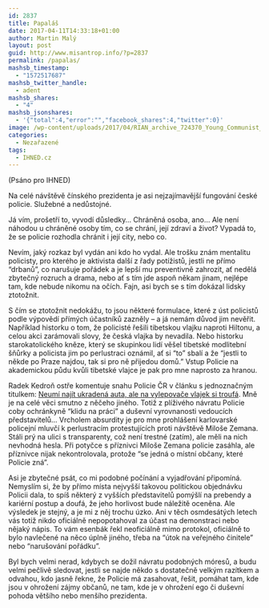 ```yaml
---
id: 2837
title: Papaláš
date: 2017-04-11T14:33:18+01:00
author: Martin Malý
layout: post
guid: http://www.misantrop.info/?p=2837
permalink: /papalas/
mashsb_timestamp:
  - "1572517687"
mashsb_twitter_handle:
  - adent
mashsb_shares:
  - "4"
mashsb_jsonshares:
  - '{"total":4,"error":"","facebook_shares":4,"twitter":0}'
image: /wp-content/uploads/2017/04/RIAN_archive_724370_Young_Communist_League_Central_Committee_holds_plenary_session.jpg
categories:
  - Nezařazené
tags:
  - IHNED.cz
---
```

(Psáno pro IHNED)

Na celé návštěvě čínského prezidenta je asi nejzajímavější fungování české policie. Služebné a nedůstojné.

Já vím, prošetří to, vyvodí důsledky… Chráněná osoba, ano… Ale není náhodou u chráněné osoby tím, co se chrání, její zdraví a život? Vypadá to, že se policie rozhodla chránit i její city, nebo co.

Nevím, jaký rozkaz byl vydán ani kdo ho vydal. Ale trošku znám mentalitu policisty, pro kterého je aktivista další z řady potížistů, jestli ne přímo “drbanů”, co narušuje pořádek a je lepší mu preventivně zahrozit, ať nedělá zbytečný rozruch a drama, nebo ať s tím jde aspoň někam jinam, nejlépe tam, kde nebude nikomu na očích. Fajn, asi bych se s tím dokázal lidsky ztotožnit.

S čím se ztotožnit nedokážu, to jsou některé formulace, které z úst policistů podle výpovědí přímých účastníků zazněly &#8211; a já nemám důvod jim nevěřit. Například historku o tom, že policisté řešili tibetskou vlajku naproti Hiltonu, a celou akci zarámovali slovy, že česká vlajka by nevadila. Nebo historku starokatolického kněze, který se skupinkou lidí věšel tibetské modlitební šňůrky a policista jim po perlustraci oznámil, ať si “to” sbalí a že “jestli to někde po Praze najdou, tak si pro ně přijedou domů.” Vstup Policie na akademickou půdu kvůli tibetské vlajce je pak pro mne naprosto za hranou.

Radek Kedroň ostře komentuje snahu Policie ČR v článku s jednoznačným titulkem: [Neumí najít ukradená auta, ale na vylepovače vlajek si troufá](http://www.lidovky.cz/kedron-ceska-policie-neumi-najit-ukradena-auta-ale-na-vylepovace-vlajek-si-troufa-gp7-/nazory.aspx?c=A160401_175429_ln_nazory_gib). Mně je na celé věci smutno z něčeho jiného. Totiž z plíživého návratu Policie coby ochránkyně “klidu na práci” a duševní vyrovnanosti vedoucích představitelů… Vrcholem absurdity je pro mne prohlášení karlovarské policejní mluvčí k perlustracím protestujících proti návštěvě Miloše Zemana. Stáli prý na ulici s transparenty, což není trestné (zatím), ale měli na nich nevhodná hesla. Při potyčce s příznivci Miloše Zemana policie zasáhla, ale příznivce nijak nekontrolovala, protože “se jedná o místní občany, které Policie zná”.

Asi je zbytečné psát, co mi podobné počínání a vyjadřování připomíná. Nemyslím si, že by přímo místa nejvyšší takovou politickou objednávku Policii dala, to spíš některý z vyšších představitelů pomýšlí na prebendy a kariérní postup a doufá, že jeho horlivost bude náležitě oceněna. Ale výsledek je stejný, a je mi z něj trochu úzko. Ani v těch osmdesátých letech vás totiž nikdo oficiálně nepopotahoval za účast na demonstraci nebo nějaký nápis. To vám esenbák řekl neoficiálně mimo protokol, oficiálně to bylo navlečené na něco úplně jiného, třeba na “útok na veřejného činitele” nebo “narušování pořádku”.

Byl bych velmi nerad, kdybych se dožil návratu podobných móresů, a budu velmi pečlivě sledovat, jestli se najde někdo s dostatečně velkým razítkem a odvahou, kdo jasně řekne, že Policie má zasahovat, řešit, pomáhat tam, kde jsou v ohrožení zájmy občanů, ne tam, kde je v ohrožení ego či duševní pohoda většího nebo menšího prezidenta.